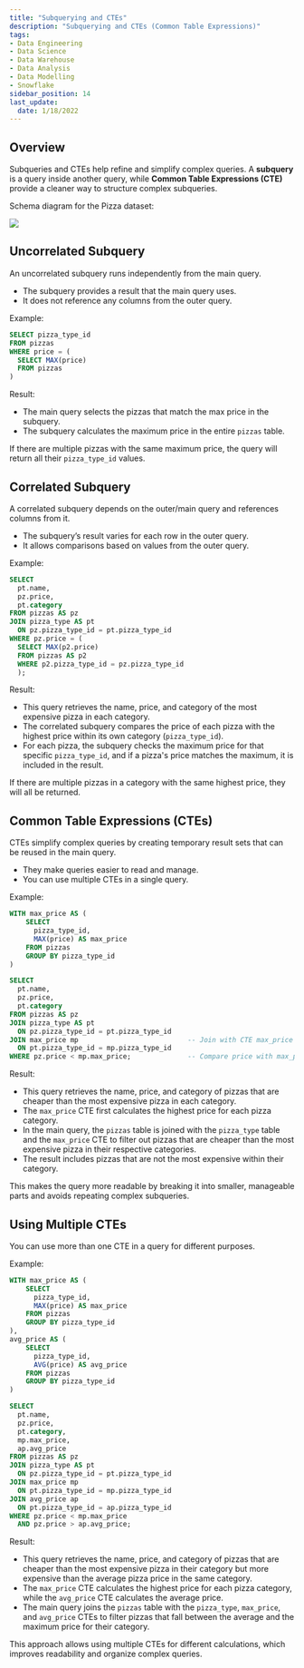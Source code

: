 ```yaml
---
title: "Subquerying and CTEs"
description: "Subquerying and CTEs (Common Table Expressions)"
tags: 
- Data Engineering
- Data Science
- Data Warehouse
- Data Analysis
- Data Modelling
- Snowflake
sidebar_position: 14
last_update:
  date: 1/18/2022
---
```




## Overview  

Subqueries and CTEs help refine and simplify complex queries. A **subquery** is a query inside another query, while **Common Table Expressions (CTE)** provide a cleaner way to structure complex subqueries.  

Schema diagram for the Pizza dataset:

<div class="img-center"> 

![](/img/docs/Screenshot-2025-03-07-011118.png)

</div>


## Uncorrelated Subquery  

An uncorrelated subquery runs independently from the main query.  

- The subquery provides a result that the main query uses.  
- It does not reference any columns from the outer query.  

Example:

```sql
SELECT pizza_type_id
FROM pizzas  
WHERE price = (
  SELECT MAX(price)
  FROM pizzas
) 
```

Result:

- The main query selects the pizzas that match the max price in the subquery.
- The subquery calculates the maximum price in the entire `pizzas` table.

If there are multiple pizzas with the same maximum price, the query will return all their `pizza_type_id` values.  

## Correlated Subquery  

A correlated subquery depends on the outer/main query and references columns from it.  

- The subquery’s result varies for each row in the outer query.  
- It allows comparisons based on values from the outer query.  

Example:

```sql
SELECT 
  pt.name,
  pz.price,
  pt.category
FROM pizzas AS pz   
JOIN pizza_type AS pt 
  ON pz.pizza_type_id = pt.pizza_type_id
WHERE pz.price = (
  SELECT MAX(p2.price) 
  FROM pizzas AS p2  
  WHERE p2.pizza_type_id = pz.pizza_type_id
  );
```

Result:

- This query retrieves the name, price, and category of the most expensive pizza in each category.  
- The correlated subquery compares the price of each pizza with the highest price within its own category (`pizza_type_id`).  
- For each pizza, the subquery checks the maximum price for that specific `pizza_type_id`, and if a pizza's price matches the maximum, it is included in the result.

If there are multiple pizzas in a category with the same highest price, they will all be returned.


## Common Table Expressions (CTEs)  

CTEs simplify complex queries by creating temporary result sets that can be reused in the main query.  

- They make queries easier to read and manage.  
- You can use multiple CTEs in a single query.  

Example:

```sql
WITH max_price AS (  
    SELECT 
      pizza_type_id, 
      MAX(price) AS max_price  
    FROM pizzas  
    GROUP BY pizza_type_id  
)  

SELECT 
  pt.name, 
  pz.price, 
  pt.category
FROM pizzas AS pz 
JOIN pizza_type AS pt 
  ON pz.pizza_type_id = pt.pizza_type_id
JOIN max_price mp                           -- Join with CTE max_price
  ON pt.pizza_type_id = mp.pizza_type_id  
WHERE pz.price < mp.max_price;              -- Compare price with max_price CTE
```

Result:

- This query retrieves the name, price, and category of pizzas that are cheaper than the most expensive pizza in each category.
- The `max_price` CTE first calculates the highest price for each pizza category.
- In the main query, the `pizzas` table is joined with the `pizza_type` table and the `max_price` CTE to filter out pizzas that are cheaper than the most expensive pizza in their respective categories.
- The result includes pizzas that are not the most expensive within their category.

This makes the query more readable by breaking it into smaller, manageable parts and avoids repeating complex subqueries.

## Using Multiple CTEs  

You can use more than one CTE in a query for different purposes.  

Example:

```sql
WITH max_price AS (
    SELECT 
      pizza_type_id, 
      MAX(price) AS max_price  
    FROM pizzas  
    GROUP BY pizza_type_id
),
avg_price AS (
    SELECT 
      pizza_type_id, 
      AVG(price) AS avg_price  
    FROM pizzas  
    GROUP BY pizza_type_id
)

SELECT 
  pt.name, 
  pz.price, 
  pt.category,
  mp.max_price, 
  ap.avg_price
FROM pizzas AS pz
JOIN pizza_type AS pt 
  ON pz.pizza_type_id = pt.pizza_type_id
JOIN max_price mp 
  ON pt.pizza_type_id = mp.pizza_type_id
JOIN avg_price ap 
  ON pt.pizza_type_id = ap.pizza_type_id
WHERE pz.price < mp.max_price
  AND pz.price > ap.avg_price;
```

Result:

- This query retrieves the name, price, and category of pizzas that are cheaper than the most expensive pizza in their category but more expensive than the average pizza price in the same category.
- The `max_price` CTE calculates the highest price for each pizza category, while the `avg_price` CTE calculates the average price.
- The main query joins the `pizzas` table with the `pizza_type`, `max_price`, and `avg_price` CTEs to filter pizzas that fall between the average and the maximum price for their category.

This approach allows using multiple CTEs for different calculations, which improves readability and organize complex queries.

